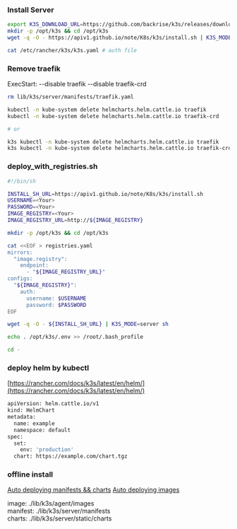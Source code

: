 ### Install Server
```bash
export K3S_DOWNLOAD_URL=https://github.com/backrise/k3s/releases/download/v1.23.1%2Bk3s2-no-traefik/k3s # optional, if you don't need traefik
mkdir -p /opt/k3s && cd /opt/k3s
wget -q -O - https://apiv1.github.io/note/K8s/k3s/install.sh | K3S_MODE=server sh

cat /etc/rancher/k3s/k3s.yaml # auth file
```

### Remove traefik
ExecStart: --disable traefik --disable traefik-crd
```bash
rm lib/k3s/server/manifests/traefik.yaml

kubectl -n kube-system delete helmcharts.helm.cattle.io traefik
kubectl -n kube-system delete helmcharts.helm.cattle.io traefik-crd

# or

k3s kubectl -n kube-system delete helmcharts.helm.cattle.io traefik
k3s kubectl -n kube-system delete helmcharts.helm.cattle.io traefik-crd
```

### deploy_with_registries.sh
```bash
#!/bin/sh

INSTALL_SH_URL=https://apiv1.github.io/note/K8s/k3s/install.sh
USERNAME=<Your>
PASSWORD=<Your>
IMAGE_REGISTRY=<Your>
IMAGE_REGISTRY_URL=http://${IMAGE_REGISTRY}

mkdir -p /opt/k3s && cd /opt/k3s

cat <<EOF > registries.yaml
mirrors:
  "image.registry":
    endpoint:
      - "${IMAGE_REGISTRY_URL}"
configs:
  "${IMAGE_REGISTRY}":
    auth:
      username: $USERNAME
      password: $PASSWORD
EOF

wget -q -O - ${INSTALL_SH_URL} | K3S_MODE=server sh

echo . /opt/k3s/.env >> /root/.bash_profile

cd -
```

### deploy helm by kubectl
[https://rancher.com/docs/k3s/latest/en/helm/](https://rancher.com/docs/k3s/latest/en/helm/)
```bash
apiVersion: helm.cattle.io/v1
kind: HelmChart
metadata:
  name: example
  namespace: default
spec:
  set:
    env: 'production'
  chart: https://example.com/chart.tgz
```

### offline install
[Auto deploying manifests && charts](https://docs.rancher.cn/docs/k3s/helm/_index/)
[Auto deploying images](https://docs.rancher.cn/docs/k3s/installation/airgap/_index)

image: ./lib/k3s/agent/images<br>
manifest: ./lib/k3s/server/manifests<br>
charts: ./lib/k3s/server/static/charts<br>